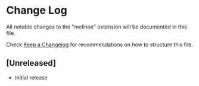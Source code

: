 # Change Log

All notable changes to the "melinoe" extension will be documented in this file.

Check [Keep a Changelog](http://keepachangelog.com/) for recommendations on how to structure this file.

## [Unreleased]

- Initial release
